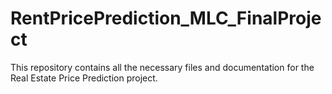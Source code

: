 # RentPricePrediction_MLC_FinalProject
This repository contains all the necessary files and documentation for the Real Estate Price Prediction project. 
